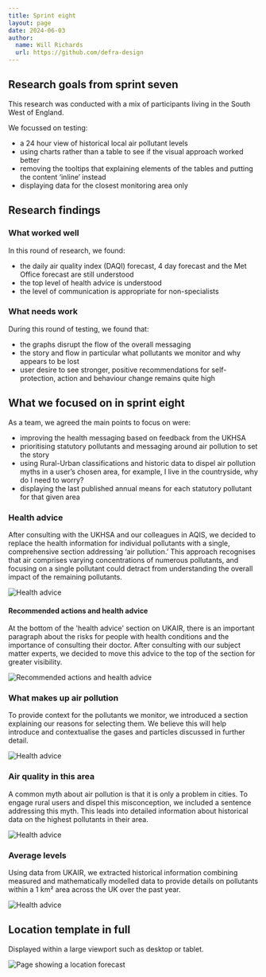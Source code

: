 ```yaml
---
title: Sprint eight
layout: page
date: 2024-06-03
author:
  name: Will Richards
  url: https://github.com/defra-design
---
```


## Research goals from sprint seven

This research was conducted with a mix of participants living in the South West of England.

We focussed on testing: 
* a 24 hour view of historical local air pollutant levels
* using charts rather than a table to see if the visual approach worked better
* removing the tooltips that explaining elements of the tables and putting the content ‘inline’ instead
* displaying data for the closest monitoring area only 



## Research findings

### What worked well

In this round of research, we found:
* the daily air quality index (DAQI) forecast, 4 day forecast and the Met Office forecast are still understood
* the top level of health advice is understood
* the level of communication is appropriate for non-specialists 



### What needs work

During this round of testing, we found that:
* the graphs disrupt the flow of the overall messaging 
* the story and flow in particular what pollutants we monitor and why appears to be lost
* user desire to see stronger, positive recommendations for self-protection, action and behaviour change remains quite high 




## What we focused on in sprint eight

As a team, we agreed the main points to focus on were:

* improving the health messaging based on feedback from the UKHSA
* prioritising statutory pollutants and messaging around air pollution to set the story
* using Rural-Urban classifications and historic data to dispel air pollution myths in a user’s chosen area, for example, I live in the countryside, why do I need to worry?
* displaying the last published annual means for each statutory pollutant for that given area





### Health advice

After consulting with the UKHSA and our colleagues in AQIS, we decided to replace the health information for individual pollutants with a single, comprehensive section addressing ‘air pollution.’ This approach recognises that air comprises varying concentrations of numerous pollutants, and focusing on a single pollutant could detract from understanding the overall impact of the remaining pollutants.

![Health advice](../../images/sprint-eight/health-advice.png "")

   

#### Recommended actions and health advice

At the bottom of the 'health advice' section on UKAIR, there is an important paragraph about the risks for people with health conditions and the importance of consulting their doctor. After consulting with our subject matter experts, we decided to move this advice to the top of the section for greater visibility.

![Recommended actions and health advice](../../images/sprint-eight/details.png "")


### What makes up air pollution

To provide context for the pollutants we monitor, we introduced a section explaining our reasons for selecting them. We believe this will help introduce and contextualise the gases and particles discussed in further detail.

![Health advice](../../images/sprint-eight/what-makes-air-pollution.png "")


### Air quality in this area

A common myth about air pollution is that it is only a problem in cities. To engage rural users and dispel this misconception, we included a sentence addressing this myth. This leads into detailed information about historical data on the highest pollutants in their area.

![Health advice](../../images/sprint-eight/air-quality-in-this-area.png "")



### Average levels

Using data from UKAIR, we extracted historical information combining measured and mathematically modelled data to provide details on pollutants within a 1 km² area across the UK over the past year.

![Health advice](../../images/sprint-eight/average-levels.png "")


## Location template in full

Displayed within a large viewport such as desktop or tablet.

![Page showing a location forecast](../../images/sprint-eight/location.png "")



